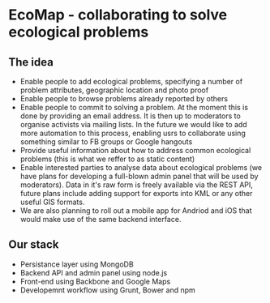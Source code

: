 # EcoMap - collaborating to solve ecological problems

## The idea

- Enable people to add ecological problems, specifying a number of problem attributes, geographic location and photo proof
- Enable people to browse problems already reported by others
- Enable people to commit to solving a problem. At the moment this is done by providing an email address. It is then up to moderators to organise activists via mailing lists. In the future we would like to add more automation to this process, enabling usrs to collaborate using something similar to FB groups or Google hangouts
- Provide useful information about how to address common ecological problems (this is what we reffer to as static content)
- Enable interested parties to analyse data about ecological problems (we have plans for developing a full-blown admin panel that will be used by moderators). Data in it's raw form is freely available via the REST API, future plans include adding support for exports into KML or any other useful GIS formats.
- We are also planning to roll out a mobile app for Andriod and iOS that would make use of the same backend interface.  

## Our stack

- Persistance layer using MongoDB
- Backend API and admin panel using node.js
- Front-end using Backbone and Google Maps 
- Developemnt workflow using Grunt, Bower and npm